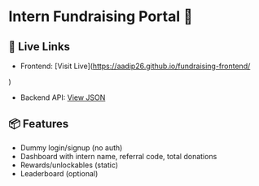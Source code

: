 # Intern Fundraising Portal 🚀

## 🔗 Live Links

- Frontend: [Visit Live](https://aadip26.github.io/fundraising-frontend/

)
- Backend API: [View JSON](https://fundraising-backend-1rwv.onrender.com/api/intern)

## 📦 Features

- Dummy login/signup (no auth)
- Dashboard with intern name, referral code, total donations
- Rewards/unlockables (static)
- Leaderboard (optional)

